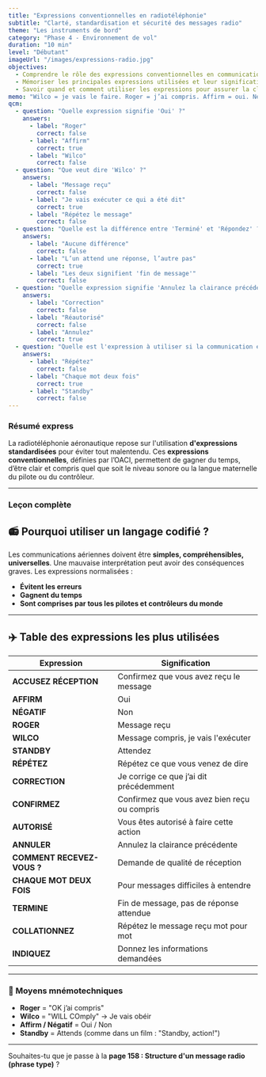 ```yaml
---
title: "Expressions conventionnelles en radiotéléphonie"
subtitle: "Clarté, standardisation et sécurité des messages radio"
theme: "Les instruments de bord"
category: "Phase 4 - Environnement de vol"
duration: "10 min"
level: "Débutant"
imageUrl: "/images/expressions-radio.jpg"
objectives:
  - Comprendre le rôle des expressions conventionnelles en communication radio aéronautique
  - Mémoriser les principales expressions utilisées et leur signification
  - Savoir quand et comment utiliser les expressions pour assurer la clarté des messages
memo: "Wilco = je vais le faire. Roger = j’ai compris. Affirm = oui. Négatif = non. Standby = attends."
qcm:
  - question: "Quelle expression signifie 'Oui' ?"
    answers:
      - label: "Roger"
        correct: false
      - label: "Affirm"
        correct: true
      - label: "Wilco"
        correct: false
  - question: "Que veut dire 'Wilco' ?"
    answers:
      - label: "Message reçu"
        correct: false
      - label: "Je vais exécuter ce qui a été dit"
        correct: true
      - label: "Répétez le message"
        correct: false
  - question: "Quelle est la différence entre 'Terminé' et 'Répondez' ?"
    answers:
      - label: "Aucune différence"
        correct: false
      - label: "L’un attend une réponse, l’autre pas"
        correct: true
      - label: "Les deux signifient 'fin de message'"
        correct: false
  - question: "Quelle expression signifie 'Annulez la clairance précédente' ?"
    answers:
      - label: "Correction"
        correct: false
      - label: "Réautorisé"
        correct: false
      - label: "Annulez"
        correct: true
  - question: "Quelle est l'expression à utiliser si la communication est mauvaise et nécessite la répétition de chaque mot ?"
    answers:
      - label: "Répétez"
        correct: false
      - label: "Chaque mot deux fois"
        correct: true
      - label: "Standby"
        correct: false
---
```


### Résumé express

La radiotéléphonie aéronautique repose sur l'utilisation **d'expressions standardisées** pour éviter tout malentendu. Ces **expressions conventionnelles**, définies par l’OACI, permettent de gagner du temps, d’être clair et compris quel que soit le niveau sonore ou la langue maternelle du pilote ou du contrôleur.

---

### Leçon complète

## 📻 Pourquoi utiliser un langage codifié ?

Les communications aériennes doivent être **simples, compréhensibles, universelles**. Une mauvaise interprétation peut avoir des conséquences graves. Les expressions normalisées :

- **Évitent les erreurs**
- **Gagnent du temps**
- **Sont comprises par tous les pilotes et contrôleurs du monde**

---

## ✈️ Table des expressions les plus utilisées

| Expression                 | Signification                                |
| -------------------------- | -------------------------------------------- |
| **ACCUSEZ RÉCEPTION**      | Confirmez que vous avez reçu le message      |
| **AFFIRM**                 | Oui                                          |
| **NÉGATIF**                | Non                                          |
| **ROGER**                  | Message reçu                                 |
| **WILCO**                  | Message compris, je vais l'exécuter          |
| **STANDBY**                | Attendez                                     |
| **RÉPÉTEZ**                | Répétez ce que vous venez de dire            |
| **CORRECTION**             | Je corrige ce que j’ai dit précédemment      |
| **CONFIRMEZ**              | Confirmez que vous avez bien reçu ou compris |
| **AUTORISÉ**               | Vous êtes autorisé à faire cette action      |
| **ANNULER**                | Annulez la clairance précédente              |
| **COMMENT RECEVEZ-VOUS ?** | Demande de qualité de réception              |
| **CHAQUE MOT DEUX FOIS**   | Pour messages difficiles à entendre          |
| **TERMINE**                | Fin de message, pas de réponse attendue      |
| **COLLATIONNEZ**           | Répétez le message reçu mot pour mot         |
| **INDIQUEZ**               | Donnez les informations demandées            |

---

### 🧠 Moyens mnémotechniques

- **Roger** = "OK j’ai compris"
- **Wilco** = "WILL COmply" → Je vais obéir
- **Affirm / Négatif** = Oui / Non
- **Standby** = Attends (comme dans un film : "Standby, action!")

---

Souhaites-tu que je passe à la **page 158 : Structure d'un message radio (phrase type)** ?
